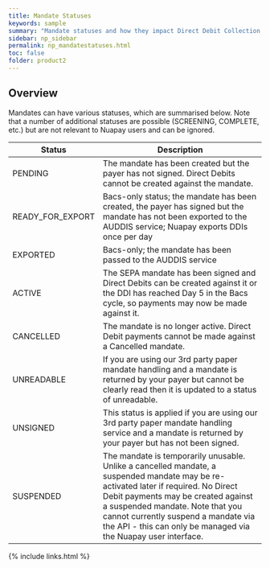```yaml
---
title: Mandate Statuses
keywords: sample
summary: "Mandate statuses and how they impact Direct Debit Collection are fully outlined here. "
sidebar: np_sidebar
permalink: np_mandatestatuses.html
toc: false
folder: product2
---
```



## Overview

Mandates can have various statuses, which are summarised below. Note that a number of additional statuses are possible (SCREENING, COMPLETE, etc.) but are not relevant to Nuapay users and can be ignored.

| Status | Description |
|-------|--------|
| PENDING | The mandate has been created but the payer has not signed. Direct Debits cannot be created against the mandate. |
| READY_FOR_EXPORT | Bacs-only status; the mandate has been created, the payer has signed but the mandate has not been exported to the AUDDIS service; Nuapay exports DDIs once per day | 
| EXPORTED | Bacs-only; the mandate has been passed to the AUDDIS service |
| ACTIVE | The SEPA mandate has been signed and Direct Debits can be created against it or the DDI has reached Day 5 in the Bacs cycle, so payments may now be made against it. |
| CANCELLED | The mandate is no longer active. Direct Debit payments cannot be made against a Cancelled mandate. |
| UNREADABLE | If you are using our 3rd party paper mandate handling and a mandate is returned by your payer but cannot be clearly read then it is updated to a status of unreadable. |
| UNSIGNED | This status is applied if you are using our 3rd party paper mandate handling service and a mandate is returned by your payer but has not been signed.|
| SUSPENDED | The mandate is temporarily unusable. Unlike a cancelled mandate, a suspended mandate may be re-activated later if required. No Direct Debit payments may be created against a suspended mandate. Note that you cannot currently suspend a mandate via the API - this can only be managed via the Nuapay user interface.|


{% include links.html %}
